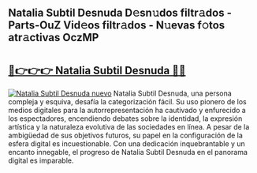 ## Natalia Subtil Desnuda D𝚎sn𝚞dos filtr𝚊dos - Parts-OuZ Vid𝚎os filtr𝚊dos - N𝚞evas f𝚘tos atr𝚊ctivas OczMP

# <h2><a href="http://mb8bia.tromn.icu/?c=Natalia+Subtil+Desnuda">🔗👉👉👉 Natalia Subtil Desnuda 🔗🔗</a></h2>

[![Natalia Subtil Desnuda nuevo](https://i.imgur.com/pEAQMta.gif)](http://mb8bia.tromn.icu/?c=Natalia+Subtil+Desnuda)
Natalia Subtil Desnuda, una persona compleja y esquiva, desafía la categorización fácil. Su uso pionero de los medios digitales para la autorrepresentación ha cautivado y enfurecido a los espectadores, encendiendo debates sobre la identidad, la expresión artística y la naturaleza evolutiva de las sociedades en línea. A pesar de la ambigüedad de sus objetivos futuros, su papel en la configuración de la esfera digital es incuestionable. Con una dedicación inquebrantable y un encanto innegable, el progreso de Natalia Subtil Desnuda en el panorama digital es imparable.
